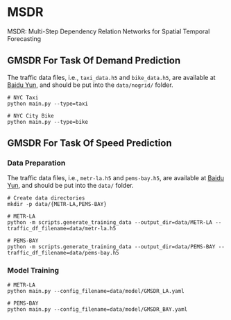 # MSDR

MSDR: Multi-Step Dependency Relation Networks for Spatial Temporal Forecasting



## GMSDR For Task Of Demand Prediction
The traffic data files, i.e., `taxi_data.h5` and `bike_data.h5`, are available at [Baidu Yun](https://pan.baidu.com/s/1mFeS8-WcbzndPXGaJDGDEQ?pwd=tstw), and should be put into the `data/nogrid/` folder. 
```shell
# NYC Taxi
python main.py --type=taxi

# NYC City Bike
python main.py --type=bike
```



## GMSDR For Task Of Speed Prediction

### Data Preparation
The traffic data files, i.e., `metr-la.h5` and `pems-bay.h5`, are available at [Baidu Yun](https://pan.baidu.com/s/1mFeS8-WcbzndPXGaJDGDEQ?pwd=tstw), and should be put into the `data/` folder. 
```shell
# Create data directories
mkdir -p data/{METR-LA,PEMS-BAY}

# METR-LA
python -m scripts.generate_training_data --output_dir=data/METR-LA --traffic_df_filename=data/metr-la.h5

# PEMS-BAY
python -m scripts.generate_training_data --output_dir=data/PEMS-BAY --traffic_df_filename=data/pems-bay.h5
```



### Model Training

```shell
# METR-LA
python main.py --config_filename=data/model/GMSDR_LA.yaml

# PEMS-BAY
python main.py --config_filename=data/model/GMSDR_BAY.yaml
```



